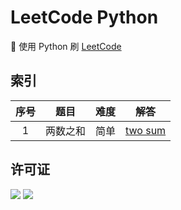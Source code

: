 # LeetCode Python

🚀 使用 Python 刷 [LeetCode](https://leetcode-cn.com/)

## 索引

| 序号 | 题目 | 难度 | 解答 |
| :-: | :-: | :-: | :-: |
| 1   | 两数之和 | 简单 | [two sum](/src/two_sum.md) |

## 许可证

[![](https://award.dovolopor.com?lt=License&rt=MIT&rbc=green)](./LICENSE)
[![](https://award.dovolopor.com?lt=Ailln's&rt=idea&lbc=lightgray&rbc=red&ltc=red)](https://github.com/Ailln/award)
